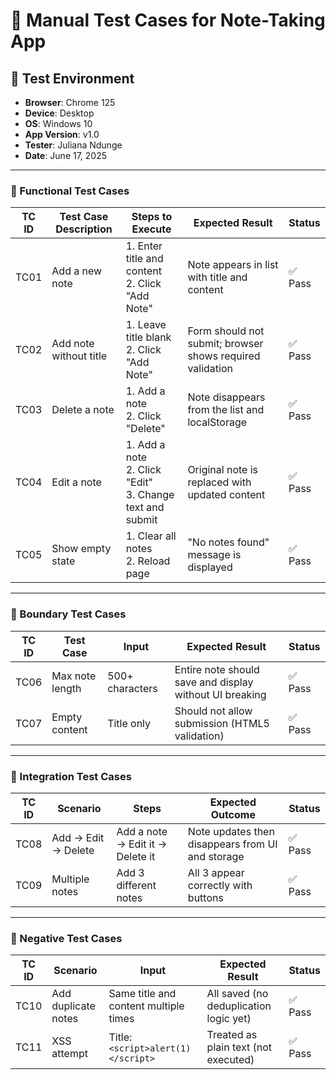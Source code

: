 
# 🧪 Manual Test Cases for Note-Taking App

## 📌 Test Environment
- **Browser**: Chrome 125
- **Device**: Desktop
- **OS**: Windows 10
- **App Version**: v1.0  
- **Tester**: Juliana Ndunge  
- **Date**: June 17, 2025  

---

### 🔹 Functional Test Cases

| TC ID | Test Case Description | Steps to Execute | Expected Result | Status |
|-------|------------------------|------------------|------------------|--------|
| TC01 | Add a new note | 1. Enter title and content<br>2. Click "Add Note" | Note appears in list with title and content | ✅ Pass |
| TC02 | Add note without title | 1. Leave title blank<br>2. Click "Add Note" | Form should not submit; browser shows required validation | ✅ Pass |
| TC03 | Delete a note | 1. Add a note<br>2. Click "Delete" | Note disappears from the list and localStorage | ✅ Pass |
| TC04 | Edit a note | 1. Add a note<br>2. Click "Edit"<br>3. Change text and submit | Original note is replaced with updated content | ✅ Pass |
| TC05 | Show empty state | 1. Clear all notes<br>2. Reload page | "No notes found" message is displayed | ✅ Pass |

---

### 🔹 Boundary Test Cases

| TC ID | Test Case | Input | Expected Result | Status |
|-------|-----------|-------|------------------|--------|
| TC06 | Max note length | 500+ characters | Entire note should save and display without UI breaking | ✅ Pass |
| TC07 | Empty content | Title only | Should not allow submission (HTML5 validation) | ✅ Pass |

---

### 🔹 Integration Test Cases

| TC ID | Scenario | Steps | Expected Outcome | Status |
|-------|----------|-------|------------------|--------|
| TC08 | Add → Edit → Delete | Add a note → Edit it → Delete it | Note updates then disappears from UI and storage | ✅ Pass |
| TC09 | Multiple notes | Add 3 different notes | All 3 appear correctly with buttons | ✅ Pass |

---

### 🔹 Negative Test Cases

| TC ID | Scenario | Input | Expected Result | Status |
|-------|----------|-------|------------------|--------|
| TC10 | Add duplicate notes | Same title and content multiple times | All saved (no deduplication logic yet) | ✅ Pass |
| TC11 | XSS attempt | Title: `<script>alert(1)</script>` | Treated as plain text (not executed) | ✅ Pass |

